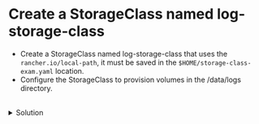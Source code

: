 # Create a StorageClass named log-storage-class

- Create a StorageClass named log-storage-class that uses the `rancher.io/local-path`, it must be saved in the `$HOME/storage-class-exam.yaml` location. 
- Configure the StorageClass to provision volumes in the /data/logs directory.

<br>
<details><summary>Solution</summary>
<br>

```bash
cat <<EOF > $HOME/storage-class-exam.yaml
apiVersion: storage.k8s.io/v1
kind: StorageClass
metadata:
  name: log-storage-class
provisioner: rancher.io/local-path
volumeBindingMode: WaitForFirstConsumer
parameters:
  path: "/data/logs"
EOF


```{{exec}}

kubectl apply -f storage-class-exam.yaml

</details>
